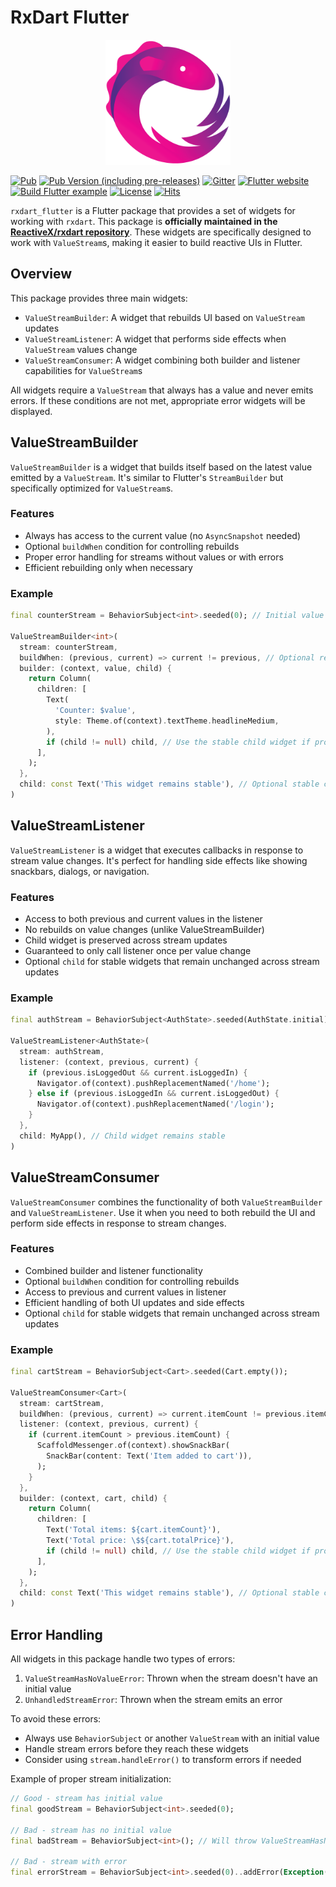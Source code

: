# RxDart Flutter

<p align="center">
<img src="https://github.com/ReactiveX/rxdart/blob/master/packages/rxdart_flutter/screenshots/logo.png?raw=true" height="200" alt="RxDart" />
</p>

[![Pub](https://img.shields.io/pub/v/rxdart_flutter.svg)](https://pub.dartlang.org/packages/rxdart_flutter)
[![Pub Version (including pre-releases)](https://img.shields.io/pub/v/rxdart_flutter?include_prereleases&color=%23A0147B)](https://pub.dartlang.org/packages/rxdart_flutter)
[![Gitter](https://img.shields.io/gitter/room/ReactiveX/rxdart.svg)](https://gitter.im/ReactiveX/rxdart)
[![Flutter website](https://img.shields.io/badge/flutter-website-deepskyblue.svg)](https://docs.flutter.dev/data-and-backend/state-mgmt/options#bloc--rx)
[![Build Flutter example](https://github.com/ReactiveX/rxdart/actions/workflows/flutter-example.yml/badge.svg)](https://github.com/ReactiveX/rxdart/actions/workflows/flutter-example.yml)
[![License](https://img.shields.io/github/license/ReactiveX/rxdart)](https://www.apache.org/licenses/LICENSE-2.0)
[![Hits](https://hits.seeyoufarm.com/api/count/incr/badge.svg?url=https%3A%2F%2Fgithub.com%2FReactiveX%2Frxdart&count_bg=%23D71092&title_bg=%23555555&icon=&icon_color=%23E7E7E7&title=hits&edge_flat=false)](https://hits.seeyoufarm.com)

`rxdart_flutter` is a Flutter package that provides a set of widgets for working with `rxdart`.
This package is **officially maintained in the [ReactiveX/rxdart repository](https://github.com/ReactiveX/rxdart)**.
These widgets are specifically designed to work with `ValueStream`s, making it easier to build reactive UIs in Flutter.

## Overview

This package provides three main widgets:
- `ValueStreamBuilder`: A widget that rebuilds UI based on `ValueStream` updates
- `ValueStreamListener`: A widget that performs side effects when `ValueStream` values change
- `ValueStreamConsumer`: A widget combining both builder and listener capabilities for `ValueStream`s

All widgets require a `ValueStream` that always has a value and never emits errors. If these conditions are not met, appropriate error widgets will be displayed.

## ValueStreamBuilder

`ValueStreamBuilder` is a widget that builds itself based on the latest value emitted by a `ValueStream`. It's similar to Flutter's `StreamBuilder` but specifically optimized for `ValueStream`s.

### Features

- Always has access to the current value (no `AsyncSnapshot` needed)
- Optional `buildWhen` condition for controlling rebuilds
- Proper error handling for streams without values or with errors
- Efficient rebuilding only when necessary

### Example

```dart
final counterStream = BehaviorSubject<int>.seeded(0); // Initial value required

ValueStreamBuilder<int>(
  stream: counterStream,
  buildWhen: (previous, current) => current != previous, // Optional rebuild condition
  builder: (context, value, child) {
    return Column(
      children: [
        Text(
          'Counter: $value',
          style: Theme.of(context).textTheme.headlineMedium,
        ),
        if (child != null) child, // Use the stable child widget if provided
      ],
    );
  },
  child: const Text('This widget remains stable'), // Optional stable child widget
)
```

## ValueStreamListener

`ValueStreamListener` is a widget that executes callbacks in response to stream value changes. It's perfect for handling side effects like showing snackbars, dialogs, or navigation.

### Features

- Access to both previous and current values in the listener
- No rebuilds on value changes (unlike ValueStreamBuilder)
- Child widget is preserved across stream updates
- Guaranteed to only call listener once per value change
- Optional `child` for stable widgets that remain unchanged across stream updates

### Example

```dart
final authStream = BehaviorSubject<AuthState>.seeded(AuthState.initial);

ValueStreamListener<AuthState>(
  stream: authStream,
  listener: (context, previous, current) {
    if (previous.isLoggedOut && current.isLoggedIn) {
      Navigator.of(context).pushReplacementNamed('/home');
    } else if (previous.isLoggedIn && current.isLoggedOut) {
      Navigator.of(context).pushReplacementNamed('/login');
    }
  },
  child: MyApp(), // Child widget remains stable
)
```

## ValueStreamConsumer

`ValueStreamConsumer` combines the functionality of both `ValueStreamBuilder` and `ValueStreamListener`. Use it when you need to both rebuild the UI and perform side effects in response to stream changes.

### Features

- Combined builder and listener functionality
- Optional `buildWhen` condition for controlling rebuilds
- Access to previous and current values in listener
- Efficient handling of both UI updates and side effects
- Optional `child` for stable widgets that remain unchanged across stream updates

### Example

```dart
final cartStream = BehaviorSubject<Cart>.seeded(Cart.empty());

ValueStreamConsumer<Cart>(
  stream: cartStream,
  buildWhen: (previous, current) => current.itemCount != previous.itemCount,
  listener: (context, previous, current) {
    if (current.itemCount > previous.itemCount) {
      ScaffoldMessenger.of(context).showSnackBar(
        SnackBar(content: Text('Item added to cart')),
      );
    }
  },
  builder: (context, cart, child) {
    return Column(
      children: [
        Text('Total items: ${cart.itemCount}'),
        Text('Total price: \$${cart.totalPrice}'),
        if (child != null) child, // Use the stable child widget if provided
      ],
    );
  },
  child: const Text('This widget remains stable'), // Optional stable child widget
)
```

## Error Handling

All widgets in this package handle two types of errors:

1. `ValueStreamHasNoValueError`: Thrown when the stream doesn't have an initial value
2. `UnhandledStreamError`: Thrown when the stream emits an error

To avoid these errors:
- Always use `BehaviorSubject` or another `ValueStream` with an initial value
- Handle stream errors before they reach these widgets
- Consider using `stream.handleError()` to transform errors if needed

Example of proper stream initialization:
```dart
// Good - stream has initial value
final goodStream = BehaviorSubject<int>.seeded(0);

// Bad - stream has no initial value
final badStream = BehaviorSubject<int>(); // Will throw ValueStreamHasNoValueError

// Bad - stream with error
final errorStream = BehaviorSubject<int>.seeded(0)..addError(Exception()); // Will throw UnhandledStreamError
```
